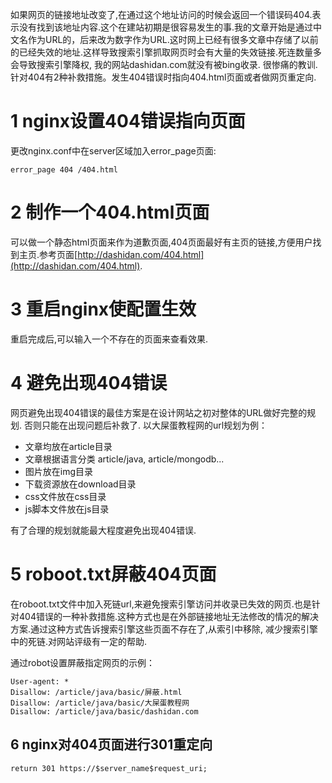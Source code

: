 <div class="jumbotron">
<p>如果网页的链接地址改变了,在通过这个地址访问的时候会返回一个错误码404.表示没有找到该地址内容.这个在建站初期是很容易发生的事.我的文章开始是通过中文名作为URL的，后来改为数字作为URL.这时网上已经有很多文章中存储了以前的已经失效的地址.这样导致搜索引擎抓取网页时会有大量的失效链接.死连数量多会导致搜索引擎降权, 我的网站dashidan.com就没有被bing收录. 很惨痛的教训.针对404有2种补救措施。发生404错误时指向404.html页面或者做网页重定向.</p>  
</div>


1 nginx设置404错误指向页面
===

更改nginx.conf中在server区域加入error_page页面:
```
error_page 404 /404.html
```

2 制作一个404.html页面
===

可以做一个静态html页面来作为道歉页面,404页面最好有主页的链接,方便用户找到主页.参考页面[http://dashidan.com/404.html](http://dashidan.com/404.html).

3 重启nginx使配置生效
===

重启完成后,可以输入一个不存在的页面来查看效果.

4 避免出现404错误
===

网页避免出现404错误的最佳方案是在设计网站之初对整体的URL做好完整的规划. 否则只能在出现问题后补救了.
以大屎蛋教程网的url规划为例：

- 文章均放在article目录
- 文章根据语言分类 article/java, article/mongodb...
- 图片放在img目录
- 下载资源放在download目录
- css文件放在css目录
- js脚本文件放在js目录

有了合理的规划就能最大程度避免出现404错误.

5 roboot.txt屏蔽404页面
===

在roboot.txt文件中加入死链url,来避免搜索引擎访问并收录已失效的网页.也是针对404错误的一种补救措施.这种方式也是在外部链接地址无法修改的情况的解决方案.通过这种方式告诉搜索引擎这些页面不存在了,从索引中移除, 减少搜索引擎中的死链.对网站评级有一定的帮助.

通过robot设置屏蔽指定网页的示例：


```
User-agent: *
Disallow: /article/java/basic/屏蔽.html
Disallow: /article/java/basic/大屎蛋教程网
Disallow: /article/java/basic/dashidan.com
```

6 nginx对404页面进行301重定向
---

```
return 301 https://$server_name$request_uri;
```

